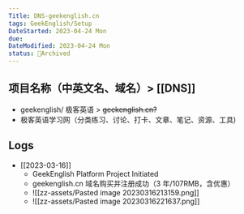 ```yaml
---
Title: DNS-geekenglish.cn
tags: GeekEnglish/Setup
DateStarted: 2023-04-24 Mon
due:
DateModified: 2023-04-24 Mon
status: 🔵Archived
---
```


## 项目名称（中英文名、域名）> [[DNS]]

- geekenglish/ 极客英语 > ~~geekenglish.cn?~~
- 极客英语学习网（分类练习、讨论、打卡、文章、笔记、资源、工具)

## Logs

- [[2023-03-16]]
  - GeekEnglish Platform Project Initiated
  - geekenglish.cn 域名购买并注册成功（3 年/107RMB，含优惠）
  - ![[zz-assets/Pasted image 20230316213159.png]]
  - ![[zz-assets/Pasted image 20230316221637.png]]
